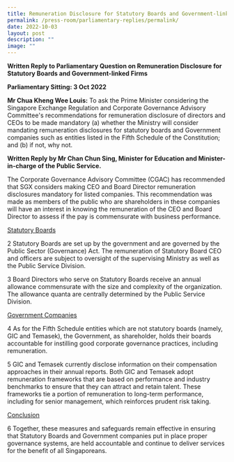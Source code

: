 ```yaml
---
title: Remuneration Disclosure for Statutory Boards and Government‑linked Firms
permalink: /press-room/parliamentary-replies/permalink/
date: 2022-10-03
layout: post
description: ""
image: ""
---
```

**Written Reply to Parliamentary Question on Remuneration Disclosure for Statutory Boards and Government-linked Firms**  

**Parliamentary Sitting: 3 Oct 2022**  
  
**Mr Chua Kheng Wee Louis:** To ask the Prime Minister considering the Singapore Exchange Regulation and Corporate Governance Advisory Committee's recommendations for remuneration disclosure of directors and CEOs to be made mandatory (a) whether the Ministry will consider mandating remuneration disclosures for statutory boards and Government companies such as entities listed in the Fifth Schedule of the Constitution; and (b) if not, why not.  
  
**Written Reply by Mr Chan Chun Sing, Minister for Education and Minister-in-charge of the Public Service.**  
  
The Corporate Governance Advisory Committee (CGAC) has recommended that SGX considers making CEO and Board Director remuneration disclosures mandatory for listed companies. This recommendation was made as members of the public who are shareholders in these companies will have an interest in knowing the remuneration of the CEO and Board Director to assess if the pay is commensurate with business performance.  
  
<u>Statutory Boards</u>
  
2 Statutory Boards are set up by the government and are governed by the Public Sector (Governance) Act. The remuneration of Statutory Board CEO and officers are subject to oversight of the supervising Ministry as well as the Public Service Division.   
  
3 Board Directors who serve on Statutory Boards receive an annual allowance commensurate with the size and complexity of the organization. The allowance quanta are centrally determined by the Public Service Division.  
  
<u>Government Companies</u>
  
4 As for the Fifth Schedule entities which are not statutory boards (namely, GIC and Temasek), the Government, as shareholder, holds their boards accountable for instilling good corporate governance practices, including remuneration.  
  
5 GIC and Temasek currently disclose information on their compensation approaches in their annual reports. Both GIC and Temasek adopt remuneration frameworks that are based on performance and industry benchmarks to ensure that they can attract and retain talent. These frameworks tie a portion of remuneration to long-term performance, including for senior management, which reinforces prudent risk taking.  
  
<u>Conclusion</u>
  
6 Together, these measures and safeguards remain effective in ensuring that Statutory Boards and Government companies put in place proper governance systems, are held accountable and continue to deliver services for the benefit of all Singaporeans.